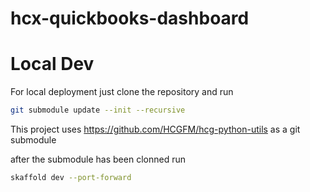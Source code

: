 # hcx-quickbooks-dashboard

Local Dev
=========

For local deployment just clone the repository and run 

```bash
git submodule update --init --recursive 
```

This project uses https://github.com/HCGFM/hcg-python-utils as a git submodule

after the submodule has been clonned run

```bash
skaffold dev --port-forward 
```

